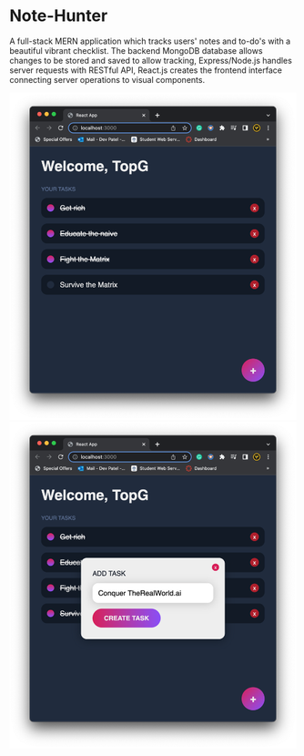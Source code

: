 # Note-Hunter
A full-stack MERN application which tracks users' notes and to-do's with a beautiful vibrant checklist. The backend MongoDB database allows changes to be stored and saved to allow tracking, Express/Node.js handles server requests with RESTful API, React.js creates the frontend interface connecting server operations to visual components.

![](/assets/NoteHunterApp_1.png)
![](/assets/NoteHunterApp_2.png)
